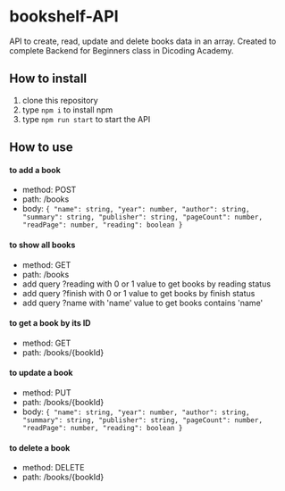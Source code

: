 # bookshelf-API
API to create, read, update and delete books data in an array. Created to complete Backend for Beginners class in Dicoding Academy.

## How to install
1. clone this repository
2. type `npm i` to install npm
3. type `npm run start` to  start the API

## How to use
#### to add a book
- method: POST
- path: /books
- body: `{
    "name": string,
    "year": number,
    "author": string,
    "summary": string,
    "publisher": string,
    "pageCount": number,
    "readPage": number,
    "reading": boolean
}`

#### to show all books
- method: GET
- path: /books
- add query ?reading with 0 or 1 value to get books by reading status
- add query ?finish with 0 or 1 value to get books by finish status
- add query ?name with 'name' value to get books contains 'name'

#### to get a book by its ID
- method: GET
- path: /books/{bookId}

#### to update a book
- method: PUT
- path: /books/{bookId}
- body: `{
    "name": string,
    "year": number,
    "author": string,
    "summary": string,
    "publisher": string,
    "pageCount": number,
    "readPage": number,
    "reading": boolean
}`

#### to delete a book
- method: DELETE
- path: /books/{bookId}
